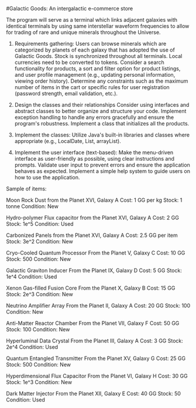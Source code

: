 #Galactic Goods: An intergalactic e-commerce store

The program will serve as a terminal which links adjacent galaxies with identical terminals by using same interstellar waveform frequencies to allow for trading of rare and unique minerals throughout the Universe. 

1. Requirements gathering:
Users can browse minerals which are categorized by planets of each galaxy that has adopted the use of Galactic Goods. Stock is synchronized throughout all terminals.
Local currencies need to be converted to tokens. 
Consider a search functionality for products, a sort and filter option for product listings, and user profile management (e.g., updating personal information, viewing order history).
Determine any constraints such as the maximum number of items in the cart or specific rules for user registration (password strength, email validation, etc.).

2. Design the classes and their relationships
Consider using interfaces and abstract classes to better organize and structure your code.
Implement exception handling to handle any errors gracefully and ensure the program's robustness.
Implement a class that initializes all the products.

3. Implement the classes: 
Utilize Java's built-in libraries and classes where appropriate (e.g., LocalDate, List, arrayList). 

4. Implement the user interface (text-based): 
Make the menu-driven interface as user-friendly as possible, using clear instructions and prompts.
Validate user input to prevent errors and ensure the application behaves as expected.
Implement a simple help system to guide users on how to use the application.

Sample of items:

Moon Rock Dust
from the Planet XVI, Galaxy A
Cost: 1 GG per kg
Stock: 1 tonne
Condition: New

Hydro-polymer Flux capacitor
from the Planet XVI, Galaxy A
Cost: 2 GG
Stock: 1e^5 
Condition: Used

Carbonized Panels
from the Planet XVI, Galaxy A
Cost: 2.5 GG per item
Stock: 3e^2 
Condition: New

Cryo-Cooled Quantum Processor
From the Planet V, Galaxy C
Cost: 10 GG
Stock: 500
Condition: New

Galactic Graviton Inducer
From the Planet IX, Galaxy D
Cost: 5 GG
Stock: 1e^4
Condition: Used

Xenon Gas-filled Fusion Core
From the Planet X, Galaxy B
Cost: 15 GG
Stock: 2e^3
Condition: New



Neutrino Amplifier Array
From the Planet II, Galaxy A
Cost: 20 GG
Stock: 100
Condition: New

Anti-Matter Reactor Chamber
From the Planet VII, Galaxy F
Cost: 50 GG
Stock: 100
Condition: New

Hyperluminal Data Crystal
From the Planet III, Galaxy A
Cost: 3 GG
Stock: 2e^4
Condition: Used

Quantum Entangled Transmitter
From the Planet XV, Galaxy G
Cost: 25 GG
Stock: 500
Condition: New

Hyperdimensional Flux Capacitor
From the Planet VI, Galaxy H
Cost: 30 GG
Stock: 1e^3
Condition: New

Dark Matter Injector
From the Planet XII, Galaxy E
Cost: 40 GG
Stock: 50 
Condition: Used

